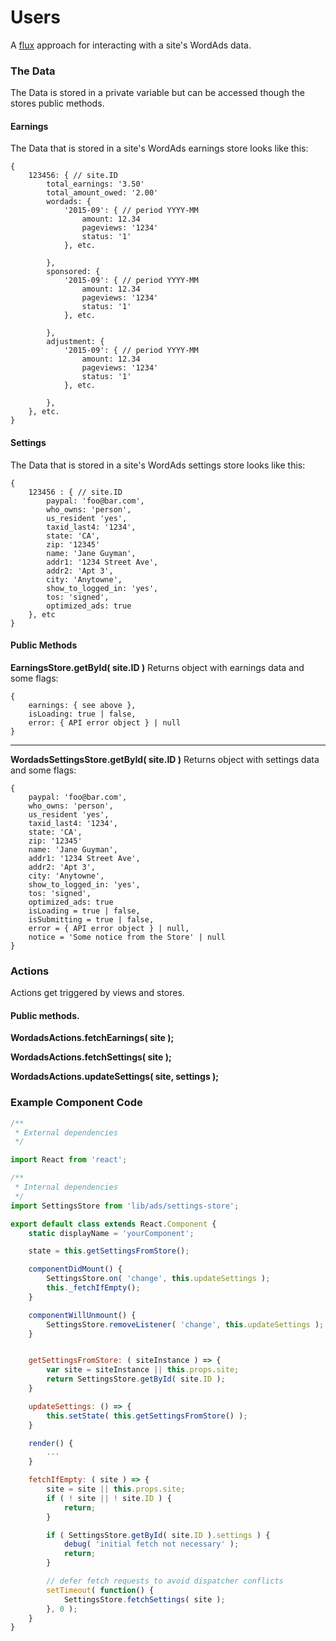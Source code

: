 Users
=====

A [flux](https://facebook.github.io/flux/docs/overview.html#content) approach for interacting with a site's WordAds data.

### The Data
The Data is stored in a private variable but can be accessed though the stores public methods.
#### Earnings
The Data that is stored in a site's WordAds earnings store looks like this:
```
{
	123456: { // site.ID
		total_earnings: '3.50'
		total_amount_owed: '2.00'
		wordads: {
			'2015-09': { // period YYYY-MM
				amount: 12.34
				pageviews: '1234'
				status: '1'
			}, etc.

		},
		sponsored: {
			'2015-09': { // period YYYY-MM
				amount: 12.34
				pageviews: '1234'
				status: '1'
			}, etc.

		},
		adjustment: {
			'2015-09': { // period YYYY-MM
				amount: 12.34
				pageviews: '1234'
				status: '1'
			}, etc.

		},
	}, etc.
}
```
#### Settings
The Data that is stored in a site's WordAds settings store looks like this:
```
{
	123456 : { // site.ID
		paypal: 'foo@bar.com',
		who_owns: 'person',
		us_resident 'yes',
		taxid_last4: '1234',
		state: 'CA',
		zip: '12345'
		name: 'Jane Guyman',
		addr1: '1234 Street Ave',
		addr2: 'Apt 3',
		city: 'Anytowne',
		show_to_logged_in: 'yes',
		tos: 'signed',
		optimized_ads: true
	}, etc
}
```

#### Public Methods

**EarningsStore.getById( site.ID )**
Returns object with earnings data and some flags:
```
{
	earnings: { see above },
	isLoading: true | false,
	error: { API error object } | null
}
```

---

**WordadsSettingsStore.getById( site.ID )**
Returns object with settings data and some flags:
```
{
	paypal: 'foo@bar.com',
	who_owns: 'person',
	us_resident 'yes',
	taxid_last4: '1234',
	state: 'CA',
	zip: '12345'
	name: 'Jane Guyman',
	addr1: '1234 Street Ave',
	addr2: 'Apt 3',
	city: 'Anytowne',
	show_to_logged_in: 'yes',
	tos: 'signed',
	optimized_ads: true
	isLoading = true | false,
	isSubmitting = true | false,
	error = { API error object } | null,
	notice = 'Some notice from the Store' | null
}
```

### Actions
Actions get triggered by views and stores.

#### Public methods.

**WordadsActions.fetchEarnings( site );**

**WordadsActions.fetchSettings( site );**

**WordadsActions.updateSettings( site, settings );**

### Example Component Code

```js
/**
 * External dependencies
 */

import React from 'react';

/**
 * Internal dependencies
 */
import SettingsStore from 'lib/ads/settings-store';

export default class extends React.Component { 
	static displayName = 'yourComponent'; 

	state = this.getSettingsFromStore();

	componentDidMount() {
		SettingsStore.on( 'change', this.updateSettings );
		this._fetchIfEmpty();
	}

	componentWillUnmount() {
		SettingsStore.removeListener( 'change', this.updateSettings );
	}


	getSettingsFromStore: ( siteInstance ) => {
		var site = siteInstance || this.props.site;
		return SettingsStore.getById( site.ID );
	}

	updateSettings: () => {
		this.setState( this.getSettingsFromStore() );
	}

	render() {
		...
	}

	fetchIfEmpty: ( site ) => {
		site = site || this.props.site;
		if ( ! site || ! site.ID ) {
			return;
		}

		if ( SettingsStore.getById( site.ID ).settings ) {
			debug( 'initial fetch not necessary' );
			return;
		}

		// defer fetch requests to avoid dispatcher conflicts
		setTimeout( function() {
			SettingsStore.fetchSettings( site );
		}, 0 );
	}
}
```
